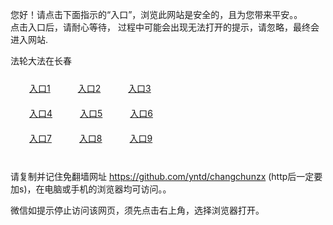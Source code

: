 您好！请点击下面指示的“入口”，浏览此网站是安全的，且为您带来平安。。 <br/>
点击入口后，请耐心等待， 过程中可能会出现无法打开的提示，请忽略，最终会进入网站. </br>

法轮大法在长春<br/>
<div style="padding:10px"><a style="margin:20px" target="_blank" href="https://d2zigzufbzbeyu.cloudfront.net/2Qpsp?dqxfajv" id="ccLink1" rel="nofollow">入口1</a> <a target="_blank" style="margin:20px" href="https://d3jbrgqgn7jcds.cloudfront.net/2Qpsp?mjqcqmjj" id="ccLink2" rel="nofollow">入口2</a> <a style="margin:20px" target="_blank" href="https://d1ibmribydbu2u.cloudfront.net/2Qpsp?dfsffbxt" id="ccLink3" rel="nofollow">入口3</a></div>

<div style="padding:10px" ><a style="margin:20px" target="_blank" href="https://d2zigzufbzbeyu.cloudfront.net/2Qpsp?dqxfajv" id="ccLink4" rel="nofollow">入口4</a> <a style="margin:20px" href="https://d3jbrgqgn7jcds.cloudfront.net/2Qpsp?mjqcqmjj" target="_blank" id="ccLink5" rel="nofollow">入口5</a> <a style="margin:20px" href="https://d1ibmribydbu2u.cloudfront.net/2Qpsp?dfsffbxt" target="_blank" id="ccLink6" rel="nofollow">入口6</a></div>

<div style="padding:10px"><a style="margin:20px" target="_blank" href="https://d2zigzufbzbeyu.cloudfront.net/2Qpsp?dqxfajv" id="ccLink7" rel="nofollow">入口7</a> <a style="margin:20px" href="https://d3jbrgqgn7jcds.cloudfront.net/2Qpsp?mjqcqmjj" target="_blank" id="ccLink8" rel="nofollow">入口8</a> <a style="margin:20px" target="_blank" href="https://d1ibmribydbu2u.cloudfront.net/2Qpsp?dfsffbxt" id="ccLink9" rel="nofollow">入口9</a></div>

<br/>



请复制并记住免翻墙网址 https://github.com/yntd/changchunzx (http后一定要加s)，在电脑或手机的浏览器均可访问。。<br/>

微信如提示停止访问该网页，须先点击右上角，选择浏览器打开。
